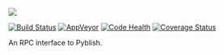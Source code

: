 ![](https://cloud.githubusercontent.com/assets/2152766/6998101/5c13946c-dbcd-11e4-968b-b357b7c60a06.png)

[![Build Status](https://travis-ci.org/pyblish/pyblish-rpc.svg?branch=master)](https://travis-ci.org/pyblish/pyblish-rpc) 
[![AppVeyor](https://ci.appveyor.com/api/projects/status/github/pyblish/pyblish-rpc?branch=master&svg=true)](https://ci.appveyor.com/project/mottosso/pyblish-rpc)
[![Code Health](https://landscape.io/github/pyblish/pyblish-rpc/master/landscape.svg?style=flat)](https://landscape.io/github/pyblish/pyblish-rpc/master)
[![Coverage Status](https://coveralls.io/repos/pyblish/pyblish-rpc/badge.svg)](https://coveralls.io/r/pyblish/pyblish-rpc)

An RPC interface to Pyblish.
